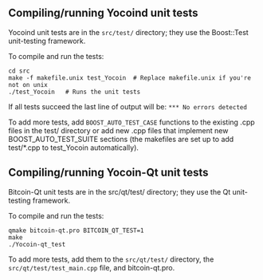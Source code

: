 Compiling/running Yocoind unit tests
------------------------------------

Yocoind unit tests are in the `src/test/` directory; they
use the Boost::Test unit-testing framework.

To compile and run the tests:

	cd src
	make -f makefile.unix test_Yocoin  # Replace makefile.unix if you're not on unix
	./test_Yocoin   # Runs the unit tests

If all tests succeed the last line of output will be:
`*** No errors detected`

To add more tests, add `BOOST_AUTO_TEST_CASE` functions to the existing
.cpp files in the test/ directory or add new .cpp files that
implement new BOOST_AUTO_TEST_SUITE sections (the makefiles are
set up to add test/*.cpp to test_Yocoin automatically).


Compiling/running Yocoin-Qt unit tests
---------------------------------------

Bitcoin-Qt unit tests are in the src/qt/test/ directory; they
use the Qt unit-testing framework.

To compile and run the tests:

	qmake bitcoin-qt.pro BITCOIN_QT_TEST=1
	make
	./Yocoin-qt_test

To add more tests, add them to the `src/qt/test/` directory,
the `src/qt/test/test_main.cpp` file, and bitcoin-qt.pro.
